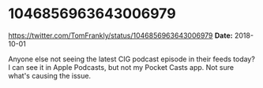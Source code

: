 # 1046856963643006979
https://twitter.com/TomFrankly/status/1046856963643006979
**Date:** 2018-10-01

Anyone else not seeing the latest CIG podcast episode in their feeds today? I can see it in Apple Podcasts, but not my Pocket Casts app. Not sure what's causing the issue.

